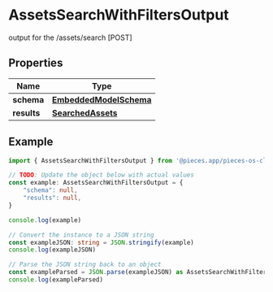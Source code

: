 
# AssetsSearchWithFiltersOutput

output for the /assets/search [POST] 

## Properties

Name | Type
------------ | -------------
**schema** | [**EmbeddedModelSchema**](EmbeddedModelSchema)
**results** | [**SearchedAssets**](SearchedAssets)

## Example

```typescript
import { AssetsSearchWithFiltersOutput } from '@pieces.app/pieces-os-client'

// TODO: Update the object below with actual values
const example: AssetsSearchWithFiltersOutput = {
    "schema": null,
    "results": null,
}

console.log(example)

// Convert the instance to a JSON string
const exampleJSON: string = JSON.stringify(example)
console.log(exampleJSON)

// Parse the JSON string back to an object
const exampleParsed = JSON.parse(exampleJSON) as AssetsSearchWithFiltersOutput
console.log(exampleParsed)
```


